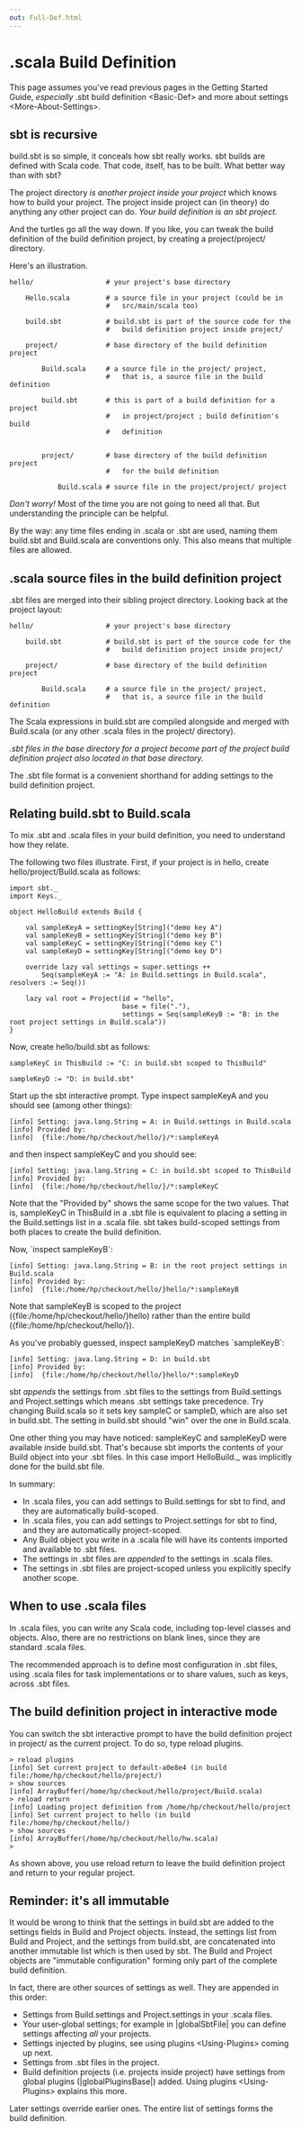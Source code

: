 ```yaml
---
out: Full-Def.html
---
```


.scala Build Definition
=======================

This page assumes you've read previous pages in the Getting Started
Guide, *especially* .sbt build definition \<Basic-Def\> and
more about settings \<More-About-Settings\>.

sbt is recursive
----------------

build.sbt is so simple, it conceals how sbt really works. sbt builds are
defined with Scala code. That code, itself, has to be built. What better
way than with sbt?

The project directory *is another project inside your project* which
knows how to build your project. The project inside project can (in
theory) do anything any other project can do. *Your build definition is
an sbt project.*

And the turtles go all the way down. If you like, you can tweak the
build definition of the build definition project, by creating a
project/project/ directory.

Here's an illustration.

``` {.sourceCode .text}
hello/                  # your project's base directory

    Hello.scala         # a source file in your project (could be in
                        #   src/main/scala too)

    build.sbt           # build.sbt is part of the source code for the
                        #   build definition project inside project/

    project/            # base directory of the build definition project

        Build.scala     # a source file in the project/ project,
                        #   that is, a source file in the build definition

        build.sbt       # this is part of a build definition for a project
                        #   in project/project ; build definition's build
                        #   definition


        project/        # base directory of the build definition project
                        #   for the build definition

            Build.scala # source file in the project/project/ project
```

*Don't worry!* Most of the time you are not going to need all that. But
understanding the principle can be helpful.

By the way: any time files ending in .scala or .sbt are used, naming
them build.sbt and Build.scala are conventions only. This also means
that multiple files are allowed.

.scala source files in the build definition project
---------------------------------------------------

.sbt files are merged into their sibling project directory. Looking back
at the project layout:

``` {.sourceCode .text}
hello/                  # your project's base directory

    build.sbt           # build.sbt is part of the source code for the
                        #   build definition project inside project/

    project/            # base directory of the build definition project

        Build.scala     # a source file in the project/ project,
                        #   that is, a source file in the build definition
```

The Scala expressions in build.sbt are compiled alongside and merged
with Build.scala (or any other .scala files in the project/ directory).

*.sbt files in the base directory for a project become part of the
project build definition project also located in that base directory.*

The .sbt file format is a convenient shorthand for adding settings to
the build definition project.

Relating build.sbt to Build.scala
---------------------------------

To mix .sbt and .scala files in your build definition, you need to
understand how they relate.

The following two files illustrate. First, if your project is in hello,
create hello/project/Build.scala as follows:

    import sbt._
    import Keys._

    object HelloBuild extends Build {

        val sampleKeyA = settingKey[String]("demo key A")
        val sampleKeyB = settingKey[String]("demo key B")
        val sampleKeyC = settingKey[String]("demo key C")
        val sampleKeyD = settingKey[String]("demo key D")

        override lazy val settings = super.settings ++
            Seq(sampleKeyA := "A: in Build.settings in Build.scala", resolvers := Seq())

        lazy val root = Project(id = "hello",
                                base = file("."),
                                settings = Seq(sampleKeyB := "B: in the root project settings in Build.scala"))
    }

Now, create hello/build.sbt as follows:

    sampleKeyC in ThisBuild := "C: in build.sbt scoped to ThisBuild"

    sampleKeyD := "D: in build.sbt"

Start up the sbt interactive prompt. Type inspect sampleKeyA and you
should see (among other things):

``` {.sourceCode .text}
[info] Setting: java.lang.String = A: in Build.settings in Build.scala
[info] Provided by:
[info]  {file:/home/hp/checkout/hello/}/*:sampleKeyA
```

and then inspect sampleKeyC and you should see:

``` {.sourceCode .text}
[info] Setting: java.lang.String = C: in build.sbt scoped to ThisBuild
[info] Provided by:
[info]  {file:/home/hp/checkout/hello/}/*:sampleKeyC
```

Note that the "Provided by" shows the same scope for the two values.
That is, sampleKeyC in ThisBuild in a .sbt file is equivalent to placing
a setting in the Build.settings list in a .scala file. sbt takes
build-scoped settings from both places to create the build definition.

Now, \`inspect sampleKeyB\`:

``` {.sourceCode .text}
[info] Setting: java.lang.String = B: in the root project settings in Build.scala
[info] Provided by:
[info]  {file:/home/hp/checkout/hello/}hello/*:sampleKeyB
```

Note that sampleKeyB is scoped to the project
({file:/home/hp/checkout/hello/}hello) rather than the entire build
({file:/home/hp/checkout/hello/}).

As you've probably guessed, inspect sampleKeyD matches \`sampleKeyB\`:

``` {.sourceCode .text}
[info] Setting: java.lang.String = D: in build.sbt
[info] Provided by:
[info]  {file:/home/hp/checkout/hello/}hello/*:sampleKeyD
```

sbt *appends* the settings from .sbt files to the settings from
Build.settings and Project.settings which means .sbt settings take
precedence. Try changing Build.scala so it sets key sampleC or sampleD,
which are also set in build.sbt. The setting in build.sbt should "win"
over the one in Build.scala.

One other thing you may have noticed: sampleKeyC and sampleKeyD were
available inside build.sbt. That's because sbt imports the contents of
your Build object into your .sbt files. In this case
import HelloBuild.\_ was implicitly done for the build.sbt file.

In summary:

-   In .scala files, you can add settings to Build.settings for sbt to
    find, and they are automatically build-scoped.
-   In .scala files, you can add settings to Project.settings for sbt to
    find, and they are automatically project-scoped.
-   Any Build object you write in a .scala file will have its contents
    imported and available to .sbt files.
-   The settings in .sbt files are *appended* to the settings in .scala
    files.
-   The settings in .sbt files are project-scoped unless you explicitly
    specify another scope.

When to use .scala files
------------------------

In .scala files, you can write any Scala code, including top-level
classes and objects. Also, there are no restrictions on blank lines,
since they are standard .scala files.

The recommended approach is to define most configuration in .sbt files,
using .scala files for task implementations or to share values, such as
keys, across .sbt files.

The build definition project in interactive mode
------------------------------------------------

You can switch the sbt interactive prompt to have the build definition
project in project/ as the current project. To do so, type
reload plugins.

``` {.sourceCode .text}
> reload plugins
[info] Set current project to default-a0e8e4 (in build file:/home/hp/checkout/hello/project/)
> show sources
[info] ArrayBuffer(/home/hp/checkout/hello/project/Build.scala)
> reload return
[info] Loading project definition from /home/hp/checkout/hello/project
[info] Set current project to hello (in build file:/home/hp/checkout/hello/)
> show sources
[info] ArrayBuffer(/home/hp/checkout/hello/hw.scala)
>
```

As shown above, you use reload return to leave the build definition
project and return to your regular project.

Reminder: it's all immutable
----------------------------

It would be wrong to think that the settings in build.sbt are added to
the settings fields in Build and Project objects. Instead, the settings
list from Build and Project, and the settings from build.sbt, are
concatenated into another immutable list which is then used by sbt. The
Build and Project objects are "immutable configuration" forming only
part of the complete build definition.

In fact, there are other sources of settings as well. They are appended
in this order:

-   Settings from Build.settings and Project.settings in your .scala
    files.
-   Your user-global settings; for example in |globalSbtFile| you can
    define settings affecting *all* your projects.
-   Settings injected by plugins, see using plugins \<Using-Plugins\>
    coming up next.
-   Settings from .sbt files in the project.
-   Build definition projects (i.e. projects inside project) have
    settings from global plugins (|globalPluginsBase|) added.
    Using plugins \<Using-Plugins\> explains this more.

Later settings override earlier ones. The entire list of settings forms
the build definition.
